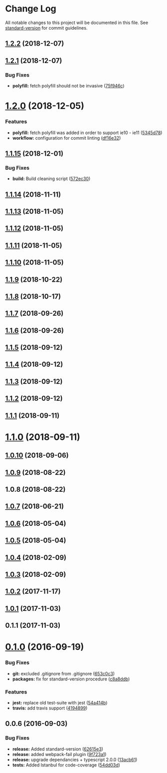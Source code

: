 # Change Log

All notable changes to this project will be documented in this file. See [standard-version](https://github.com/conventional-changelog/standard-version) for commit guidelines.

<a name="1.2.2"></a>
## [1.2.2](https://github.com/AlexeyPopovUA/advanced-logger/compare/v1.2.1...v1.2.2) (2018-12-07)



<a name="1.2.1"></a>
## [1.2.1](https://github.com/AlexeyPopovUA/advanced-logger/compare/v1.2.0...v1.2.1) (2018-12-07)


### Bug Fixes

* **polyfill:** fetch polyfill should not be invasive ([75f946c](https://github.com/AlexeyPopovUA/advanced-logger/commit/75f946c))



<a name="1.2.0"></a>
# [1.2.0](https://github.com/AlexeyPopovUA/advanced-logger/compare/v1.1.15...v1.2.0) (2018-12-05)


### Features

* **polyfill:** fetch polyfill was added in order to support ie10 - ie11 ([5345d78](https://github.com/AlexeyPopovUA/advanced-logger/commit/5345d78))
* **workflow:** configuration for commit linting ([df16e32](https://github.com/AlexeyPopovUA/advanced-logger/commit/df16e32))



<a name="1.1.15"></a>
## [1.1.15](https://github.com/AlexeyPopovUA/advanced-logger/compare/v1.1.14...v1.1.15) (2018-12-01)


### Bug Fixes

* **build:** Build cleaning script ([572ec30](https://github.com/AlexeyPopovUA/advanced-logger/commit/572ec30))



<a name="1.1.14"></a>
## [1.1.14](https://github.com/AlexeyPopovUA/advanced-logger/compare/v1.1.13...v1.1.14) (2018-11-11)



<a name="1.1.13"></a>
## [1.1.13](https://github.com/AlexeyPopovUA/advanced-logger/compare/v1.1.11...v1.1.13) (2018-11-05)



<a name="1.1.12"></a>
## [1.1.12](https://github.com/AlexeyPopovUA/advanced-logger/compare/v1.1.11...v1.1.12) (2018-11-05)



<a name="1.1.11"></a>
## [1.1.11](https://github.com/AlexeyPopovUA/advanced-logger/compare/v1.1.10...v1.1.11) (2018-11-05)



<a name="1.1.10"></a>
## [1.1.10](https://github.com/AlexeyPopovUA/advanced-logger/compare/v1.1.9...v1.1.10) (2018-11-05)



<a name="1.1.9"></a>
## [1.1.9](https://github.com/AlexeyPopovUA/universal-logger/compare/v1.1.8...v1.1.9) (2018-10-22)



<a name="1.1.8"></a>
## [1.1.8](https://github.com/AlexeyPopovUA/universal-logger/compare/v1.1.7...v1.1.8) (2018-10-17)



<a name="1.1.7"></a>
## [1.1.7](https://github.com/AlexeyPopovUA/universal-logger/compare/v1.1.6...v1.1.7) (2018-09-26)



<a name="1.1.6"></a>
## [1.1.6](https://github.com/AlexeyPopovUA/universal-logger/compare/v1.0.9...v1.1.6) (2018-09-26)



<a name="1.1.5"></a>
## [1.1.5](https://github.com/AlexeyPopovUA/universal-logger/compare/v1.1.4...v1.1.5) (2018-09-12)



<a name="1.1.4"></a>
## [1.1.4](https://github.com/AlexeyPopovUA/universal-logger/compare/v1.1.3...v1.1.4) (2018-09-12)



<a name="1.1.3"></a>
## [1.1.3](https://github.com/AlexeyPopovUA/universal-logger/compare/v1.1.2...v1.1.3) (2018-09-12)



<a name="1.1.2"></a>
## [1.1.2](https://github.com/AlexeyPopovUA/universal-logger/compare/v1.1.1...v1.1.2) (2018-09-12)



<a name="1.1.1"></a>
## [1.1.1](https://github.com/AlexeyPopovUA/universal-logger/compare/v1.1.0...v1.1.1) (2018-09-11)



<a name="1.1.0"></a>
# [1.1.0](https://github.com/AlexeyPopovUA/universal-logger/compare/v1.0.10...v1.1.0) (2018-09-11)



<a name="1.0.10"></a>
## [1.0.10](https://github.com/AlexeyPopovUA/universal-logger/compare/v1.0.6...v1.0.10) (2018-09-06)



<a name="1.0.9"></a>
## [1.0.9](https://github.com/AlexeyPopovUA/universal-logger/compare/v1.0.8...v1.0.9) (2018-08-22)



<a name="1.0.8"></a>
## 1.0.8 (2018-08-22)



<a name="1.0.7"></a>
## [1.0.7](https://github.com/AlexeyPopovUA/universal-logger/compare/v1.0.6...v1.0.7) (2018-06-21)



<a name="1.0.6"></a>
## [1.0.6](https://github.com/AlexeyPopovUA/universal-logger/compare/v1.0.5...v1.0.6) (2018-05-04)



<a name="1.0.5"></a>
## [1.0.5](https://github.com/AlexeyPopovUA/universal-logger/compare/v1.0.4...v1.0.5) (2018-05-04)



<a name="1.0.4"></a>
## [1.0.4](https://github.com/AlexeyPopovUA/universal-logger/compare/v1.0.3...v1.0.4) (2018-02-09)



<a name="1.0.3"></a>
## [1.0.3](https://github.com/AlexeyPopovUA/universal-logger/compare/v1.0.2...v1.0.3) (2018-02-09)



<a name="1.0.2"></a>
## [1.0.2](https://github.com/AlexeyPopovUA/universal-logger/compare/v1.0.1...v1.0.2) (2017-11-17)



<a name="1.0.1"></a>
## [1.0.1](https://github.com/AlexeyPopovUA/universal-logger/compare/v0.1.1...v1.0.1) (2017-11-03)



<a name="0.1.1"></a>
## 0.1.1 (2017-11-03)



<a name="0.1.0"></a>
# [0.1.0](https://github.com/DxCx/ts-library-starter/compare/v0.0.6...v0.1.0) (2016-09-19)


### Bug Fixes

* **git:** excluded .gitignore from .gitignore ([653c0c3](https://github.com/DxCx/ts-library-starter/commit/653c0c3))
* **packages:** fix for standard-version procedure ([c8a8ddb](https://github.com/DxCx/ts-library-starter/commit/c8a8ddb))


### Features

* **jest:** replace old test-suite with jest ([54a414b](https://github.com/DxCx/ts-library-starter/commit/54a414b))
* **travis:** add travis support ([4194899](https://github.com/DxCx/ts-library-starter/commit/4194899))



<a name="0.0.6"></a>
## 0.0.6 (2016-09-03)


### Bug Fixes

* **release:** Added standard-version ([62615e3](https://github.com/DxCx/ts-library-starter/commit/62615e3))
* **release:** added webpack-fail plugin ([9f723a1](https://github.com/DxCx/ts-library-starter/commit/9f723a1))
* **release:** upgrade dependancies + typescript 2.0.0 ([13acb61](https://github.com/DxCx/ts-library-starter/commit/13acb61))
* **tests:** Added Istanbul for code-coverage ([54dd03d](https://github.com/DxCx/ts-library-starter/commit/54dd03d))
